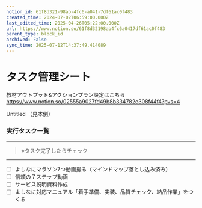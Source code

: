```yaml
---
notion_id: 61f8d321-98ab-4fc6-a041-7df61ac0f483
created_time: 2024-07-02T06:59:00.000Z
last_edited_time: 2025-04-26T05:22:00.000Z
url: https://www.notion.so/61f8d32198ab4fc6a0417df61ac0f483
parent_type: block_id
archived: False
sync_time: 2025-07-12T14:37:49.414089
---
```


# タスク管理シート

教材アウトプット&アクションプラン設定はこちら
https://www.notion.so/02555a9027fd49b8b334782e308f44f4?pvs=4

Untitled （見本例）
### 実行タスク一覧
---
> ※タスク完了したらチェック
---
- [ ] よしなにマラソン7つ動画撮る（マインドマップ落とし込み済み）
- [ ] 信頼の７ステップ動画
- [ ] サービス説明資料作成
- [ ] よしなに対応マニュアル「着手準備、実装、品質チェック、納品作業」をつくる